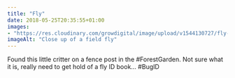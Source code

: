 ```yaml
---
title: "Fly"
date: 2018-05-25T20:35:55+01:00
images: 
- "https://res.cloudinary.com/growdigital/image/upload/v1544130727/fly-41424965145.jpg"
imageAlt: "Close up of a field fly"
---
```


Found this little critter on a fence post in the #ForestGarden. Not sure what it is, really need to get hold of a fly ID book… #BugID 
